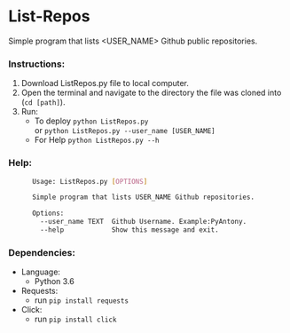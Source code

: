 # List-Repos
Simple program that lists \<USER_NAME\> Github public repositories.

### Instructions:
1. Download ListRepos.py file to local computer. 
2. Open the terminal and navigate to the directory the file was cloned into (`cd [path]`).
3. Run:
    - To deploy `python ListRepos.py`  
        or `python ListRepos.py --user_name [USER_NAME]`
    - For Help `python ListRepos.py --h`
   
### Help:
```bash
      Usage: ListRepos.py [OPTIONS]

      Simple program that lists USER_NAME Github repositories.

      Options:
        --user_name TEXT  Github Username. Example:PyAntony.
        --help            Show this message and exit.
```

### Dependencies:

   - Language:  
      - Python 3.6  
   - Requests:  
      - run `pip install requests`  
   - Click:  
      - run `pip install click`

